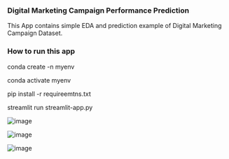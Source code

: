 ### Digital Marketing Campaign Performance Prediction

This App contains simple EDA and prediction example of Digital Marketing Campaign Dataset.

### How to run this app

conda create -n myenv

conda activate myenv

pip install -r requireemtns.txt

streamlit run streamlit-app.py

![image](https://user-images.githubusercontent.com/125840647/224606275-e30e0d97-d420-4014-88fb-270aa582efa3.png)


![image](https://user-images.githubusercontent.com/125840647/224606337-a33ceb11-2505-4cb9-afa2-33f328e70123.png)

![image](https://user-images.githubusercontent.com/125840647/224606791-6767c927-23f9-44f0-8d44-9674ef139bd3.png)

